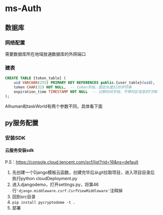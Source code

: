 # ms-Auth

## 数据库
### 网络配置
需要数据库所在地域放通数据库的外网端口
### 建表
```sql
CREATE TABLE {token_table} (
    uid VARCHAR(255) PRIMARY KEY REFERENCES public.{user_table}(uid),  -- 设置外键引用 public.user_character
    token CHAR(32) NOT NULL,  -- token字段，固定长度32的字符串
    expiration_time TIMESTAMP NOT NULL  -- 过期时间字段，不带时区信息的TIMESTAMP
);
```
AIhuman和taskWorld有两个参数不同，具体看下面

## py服务配置
### 安装SDK
#### 云服务安装sdk
P.S：https://console.cloud.tencent.com/scf/list?rid=16&ns=default
1. 先创建一个Django模板云函数，创建完毕后从git拉取项目，进入项目目录后执行python cloudDeployment.py
2. 进入djangodemo，打开settings.py，将第46行`'django.middleware.csrf.CsrfViewMiddleware'`注释掉
3. 回到src目录
4. `pip install pycryptodome -t .`
5.  部署
